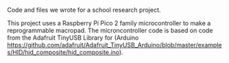 Code and files we wrote for a school research project.

This project uses a Raspberry Pi Pico 2 family microcontroller to make a reprogrammable macropad. The microncontroller code is based on code from the Adafruit TinyUSB Library for (Arduino https://github.com/adafruit/Adafruit_TinyUSB_Arduino/blob/master/examples/HID/hid_composite/hid_composite.ino).
